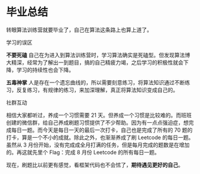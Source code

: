 # 毕业总结

转眼算法训练营就要毕业了，自己在算法这条路上也算上道了。

学习的误区

**不要死磕**
自己在为进入到算法训练营时，学习算法确实是死磕型。但发现算法博大精深，经常为了解出一到题目，搞的自己精疲力竭，之后学习的积极性就会下降，学习的持续性也会下降。

**五毒神掌**
人是存在一个遗忘曲线的，所以需要刻意练习，将算法知识通过不断练习，反复练习，有规律的练习，来加深理解，真正将算法知识变成自己的。

社群互动

相信大家都听过，养成一个习惯需要 21 天。但养成一个习惯是比较难的。而班班创建的微信群，给自己养成刷题习惯提供了不少帮助。因为有一点点强迫症，想完成每日一题。而今天是每日一天的最后一次打卡，自己也是完成了所有的 70 题的打卡，算是一个不小的成就。除此之外，也渐渐养成了刷 Leetcode 的每日一题。虽然从 3 月份开始，没有完成成全月打满的任务，但是每月完成的题数是在增加的。再这就先里个 Flag：完成 8 月份 Leetcode 的所有每日一题。


现在，刷题比以前更有感觉，看框架代码也不会怵了，**期待遇见更好的自己**。
